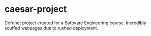 # caesar-project
Defunct project created for a Software Engineering course.
Incredibly scuffed webpages due to rushed deployment.
